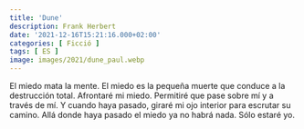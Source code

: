 ```yaml
---
title: 'Dune'
description: Frank Herbert
date: '2021-12-16T15:21:16.000+02:00'
categories: [ Ficció ]
tags: [ ES ]
image: images/2021/dune_paul.webp
---
```


El miedo mata la mente. El miedo es la pequeña muerte que conduce a la destrucción total. Afrontaré mi miedo. Permitiré que pase sobre mí y a través de mí. Y cuando haya pasado, giraré mi ojo interior para escrutar su camino. Allá donde haya pasado el miedo ya no habrá nada. Sólo estaré yo.

